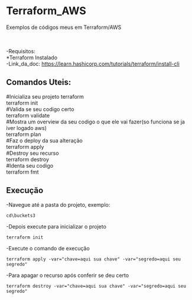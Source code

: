# Terraform_AWS
Exemplos de códigos meus em Terraform/AWS

</br></br>
-Requisitos:</br>
*Terraform Instalado</br>
-Link_da_doc: https://learn.hashicorp.com/tutorials/terraform/install-cli </br>

## Comandos Uteis:

#Inicializa seu projeto terraform</br>
terraform init </br>
#Valida se seu codigo certo </br>
terraform validate </br>
#Mostra um overview da seu codigo o que ele vai fazer(so funciona se ja iver logado aws) </br>
terraform plan </br>
#Faz o deploy da sua alteração </br>
terraform apply </br>
#Destroy seu recurso </br>
terraform destroy </br>
#Identa seu codigo </br>
terraform fmt </br>


## Execução
-Navegue até a pasta do projeto, exemplo:</br>
```
cd\buckets3
```

-Depois execute para inicializar o projeto
```
terraform init
```

-Execute o comando de execução</br>
```
terraform apply -var="chave=aqui sua chave" -var="segredo=aqui seu segredo"
```

-Para apagar o recurso após conferir se deu certo
```
terraform destroy -var="chave=aqui sua chave" -var="segredo=aqui seu segredo"
``` 
